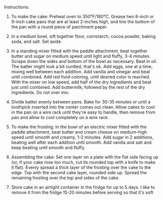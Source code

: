 Instructions:

1. To make the cake: Preheat oven to 350°F/180°C. Grease two 8-inch or 9-inch cake pans that are at least 2-inches high, and line the bottom of the pan with a round piece of parchment paper.

2. In a medium bowl, sift together flour, cornstarch, cocoa powder, baking soda, and salt. Set aside.

3. In a standing mixer fitted with the paddle attachment, beat together butter and sugar on medium speed until light and fluffy, 3-4 minutes. Scrape down the sides and bottom of the bowl as necessary. Beat in oil. The batter might look a bit curdled, that's ok. Add eggs, one at a time, mixing well between each addition. Add vanilla and vinegar and beat until combined. Add red food coloring, until desired color is reached. With the mixer on low speed, add half of the dry ingredients and beat just until combined. Add buttermilk, followed by the rest of the dry ingredients. Do not over mix.

4. Divide batter evenly between pans. Bake for 30-35 minutes or until a toothpick inserted into the center comes out clean. Allow cakes to cool in the pan on a wire rack until they're easy to handle, then remove from pan and allow to cool completely on a wire rack.

5. To make the frosting: In the bowl of an electric mixer fitted with the paddle attachment, beat butter and cream cheese on medium-high speed until smooth and creamy, 1-2 minutes. Add sugar in 2 additions, beating well after each addition until smooth. Add vanilla and salt and keep beating until smooth and fluffy.

6. Assembling the cake: Set one layer on a plate with the flat side facing up (or, if your cake rose too much, cut its rounded top with a knife to make it flat). Evenly spread a thick layer of the frosting over the cake to the edge. Top with the second cake layer, rounded side up. Spread the remaining frosting over the top and sides of the cake.

7. Store cake in an airtight container in the fridge for up to 5 days. I like to remove it from the fridge 15-20 minutes before serving so that it's soft